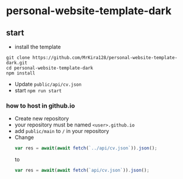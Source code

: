 # personal-website-template-dark

## start
- install the template
```
git clone https://github.com/MrKira128/personal-website-template-dark.git
cd personal-website-template-dark
npm install
```
- Update `public/api/cv.json`
- start `npm run start`

### how to host in github.io
- Create new repository
- your repository must be named `<user>.github.io`
- add `public/main` to `/` in your repository
- Change 
  	```js
	var res = await(await fetch(`../api/cv.json`)).json();
	```
	to 
	```js
	var res = await(await fetch(`api/cv.json`)).json();
	```
